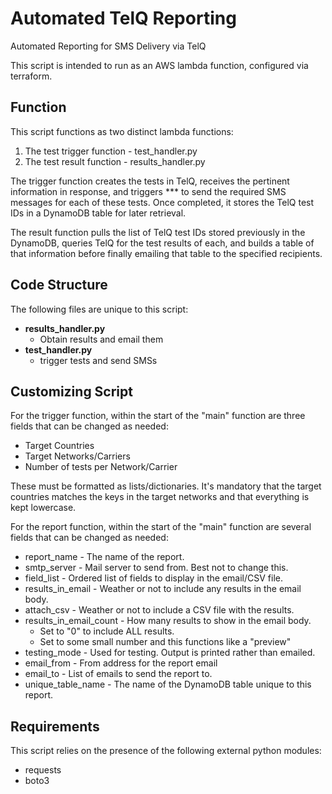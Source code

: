 # Automated TelQ Reporting

Automated Reporting for SMS Delivery via TelQ

This script is intended to run as an AWS lambda function, configured via terraform.

## Function
This script functions as two distinct lambda functions:  
1. The test trigger function - test_handler.py
2. The test result function - results_handler.py

The trigger function creates the tests in TelQ, receives the pertinent information in response, and triggers *** to send the required SMS messages for each of these tests. Once completed, it stores the TelQ test IDs in a DynamoDB table for later retrieval.

The result function pulls the list of TelQ test IDs stored previously in the DynamoDB, queries TelQ for the test results of each, and builds a table of that information before finally emailing that table to the specified recipients.
## Code Structure
The following files are unique to this script:
- **results_handler.py**
  - Obtain results and email them
- **test_handler.py**
  - trigger tests and send SMSs

## Customizing Script
For the trigger function, within the start of the "main" function are three fields that can be changed as needed:
- Target Countries
- Target Networks/Carriers
- Number of tests per Network/Carrier

These must be formatted as lists/dictionaries. It's mandatory that the target countries matches the keys in the target networks and that everything is kept lowercase.

For the report function, within the start of the "main" function are several fields that can be changed as needed:
- report_name - The name of the report.
- smtp_server - Mail server to send from. Best not to change this.
- field_list - Ordered list of fields to display in the email/CSV file.
- results_in_email - Weather or not to include any results in the email body.
- attach_csv - Weather or not to include a CSV file with the results.
- results_in_email_count - How many results to show in the email body.
  - Set to "0" to include ALL results.
  - Set to some small number and this functions like a "preview"
- testing_mode - Used for testing. Output is printed rather than emailed.
- email_from - From address for the report email
- email_to - List of emails to send the report to.
- unique_table_name - The name of the DynamoDB table unique to this report.

## Requirements
This script relies on the presence of the following external python modules:
- requests
- boto3